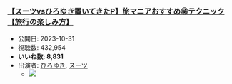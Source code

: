 ### [【スーツvsひろゆき置いてきたP】旅マニアおすすめ㊙︎テクニック【旅行の楽しみ方】](https://www.youtube.com/watch?v=3K5IbtDtN30)
-   公開日: 2023-10-31
-   視聴数: 432,954
-   **いいね数: 8,831**
-   出演者: [ひろゆき](/rehacq_fan/people/ひろゆき "wikilink"), [スーツ](/rehacq_fan/people/スーツ "wikilink")
    - [![](https://img.youtube.com/vi/3K5IbtDtN30/hqdefault.jpg)](https://www.youtube.com/watch?v=3K5IbtDtN30)
